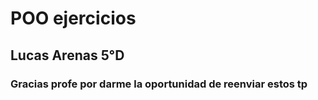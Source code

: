 <h1>POO ejercicios</h1>
<h2>Lucas Arenas 5°D</h2>
<h3>Gracias profe por darme la oportunidad de reenviar estos tp</h3>
